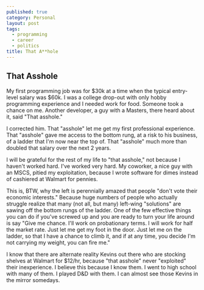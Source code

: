 ```yaml
---
published: true
category: Personal
layout: post
tags:
  - programming
  - career
  - politics
title: That A**hole
---
```

## That Asshole

My first programming job was for $30k at a time when the typical entry-level salary was $60k. I was a college drop-out with only hobby programming experience and I needed work for food. Someone took a chance on me. Another developer, a guy with a Masters, there heard about it, said "That asshole." 

<!-- more -->

I corrected him. That "asshole" let me get my first professional experience. That "asshole" gave me access to the bottom rung, at a risk to his business, of a ladder that I'm now near the top of. That "asshole" much more than doubled that salary over the next 2 years. 

I will be grateful for the rest of my life to "that asshole," not because I haven't worked hard. I've worked very hard.  My coworker, a nice guy with an MSCS, pitied my exploitation, because I wrote software for dimes instead of cashiered at Walmart for pennies.

This is, BTW, why the left is perennially amazed that people "don't vote their economic interests." Because huge numbers of people who actually struggle realize that many (not all, but many) left-wing "solutions" are sawing off the bottom rungs of the ladder. One of the few effective things you can do if you've screwed up and you are ready to turn your life around is say "Give me chance. I'll work on probationary terms. I will work for half the market rate. Just let me get my foot in the door. Just let me on the ladder, so that I have a chance to climb it, and if at any time, you decide I'm not carrying my weight, you can fire me."

I know that there are alternate reality Kevins out there who are stocking shelves at Walmart for $12/hr, because "that asshole" never "exploited" their inexperience. I believe this because I know them. I went to high school with many of them. I played D&D with them. I can almost see those Kevins in the mirror somedays. 
